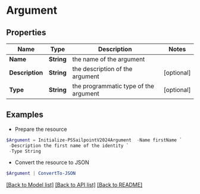 # Argument
## Properties

Name | Type | Description | Notes
------------ | ------------- | ------------- | -------------
**Name** | **String** | the name of the argument | 
**Description** | **String** | the description of the argument | [optional] 
**Type** | **String** | the programmatic type of the argument | [optional] 

## Examples

- Prepare the resource
```powershell
$Argument = Initialize-PSSailpointV2024Argument  -Name firstName `
 -Description the first name of the identity `
 -Type String
```

- Convert the resource to JSON
```powershell
$Argument | ConvertTo-JSON
```

[[Back to Model list]](../README.md#documentation-for-models) [[Back to API list]](../README.md#documentation-for-api-endpoints) [[Back to README]](../README.md)

